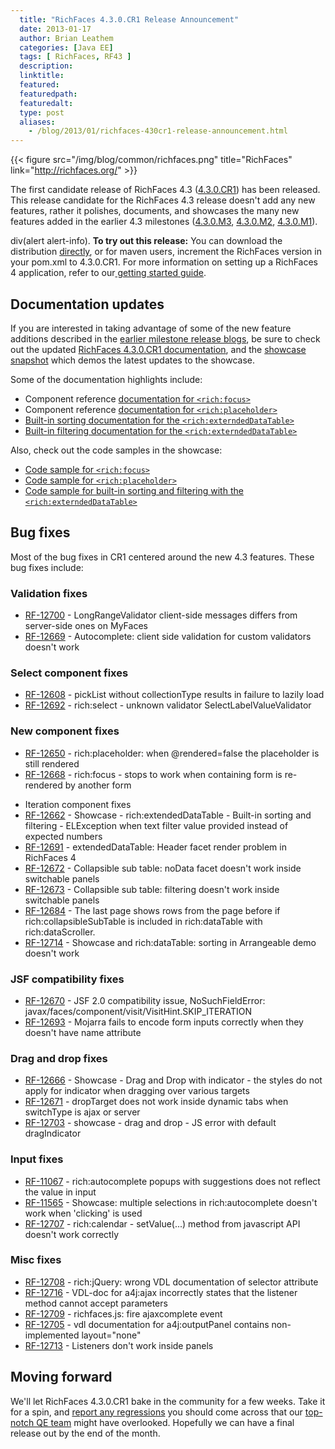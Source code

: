 ```yaml
---
  title: "RichFaces 4.3.0.CR1 Release Announcement"
  date: 2013-01-17
  author: Brian Leathem
  categories: [Java EE]
  tags: [ RichFaces, RF43 ]
  description:
  linktitle:
  featured:
  featuredpath:
  featuredalt:
  type: post
  aliases:
    - /blog/2013/01/richfaces-430cr1-release-announcement.html
---
```


{{< figure src="/img/blog/common/richfaces.png" title="RichFaces" link="http://richfaces.org/" >}}

The first candidate release of RichFaces 4.3 ([4.3.0.CR1](https://issues.jboss.org/secure/ReleaseNote.jspa?projectId=12310341&version=12320379)) has been released. This release candidate for the RichFaces 4.3 release doesn't add any new features, rather it polishes, documents, and showcases the many new features added in the earlier 4.3 milestones ([4.3.0.M3](http://www.bleathem.ca/blog/2012/12/richfaces-430m3-release-announcement.html), [4.3.0.M2](http://www.bleathem.ca/blog/2012/10/richfaces-430m2-release-announcement.html), [4.3.0.M1](http://www.bleathem.ca/blog/2012/08/richfaces-430m1-release-announcement.html)).

div(alert alert-info). **To try out this release:** You can download the distribution [directly](http://www.jboss.org/richfaces/download/milestones), or for maven users, increment the RichFaces version in your pom.xml to 4.3.0.CR1. For more information on setting up a RichFaces 4 application, refer to our<a href="http://community.jboss.org/wiki/GettingstartedwithRichFaces4x"> getting started guide</a>.

Documentation updates
---------------------

If you are interested in taking advantage of some of the new feature additions described in the [earlier milestone release blogs](http://www.bleathem.ca/blog/tags/RF43/), be sure to check out the updated [RichFaces 4.3.0.CR1 documentation](http://docs.jboss.org/richfaces/4.3.X/4.3.0.CR1/), and the [showcase snapshot](http://showcase-latest.richfaces.org/) which demos the latest updates to the showcase.

Some of the documentation highlights include:

-   Component reference [documentation for `<rich:focus>`](http://docs.jboss.org/richfaces/4.3.X/4.3.0.CR1/Component_Reference/en-US/html_single/#sect-Component_Reference-Functionality_extension-richfocus)
-   Component reference [documentation for `<rich:placeholder>`](http://docs.jboss.org/richfaces/4.3.X/4.3.0.CR1/Component_Reference/en-US/html_single/#sect-Component_Reference-Functionality_extension-richplaceholder)
-   [Built-in sorting documentation for the `<rich:externdedDataTable>`](http://docs.jboss.org/richfaces/4.3.X/4.3.0.CR1/Component_Reference/en-US/html_single/#sect-Component_Reference-Tables_and_grids-Basic_sorting)
-   [Built-in filtering documentation for the `<rich:externdedDataTable>`](http://docs.jboss.org/richfaces/4.3.X/4.3.0.CR1/Component_Reference/en-US/html_single/#sect-Component_Reference-Table_filtering-builtin_filtering)

Also, check out the code samples in the showcase:

-   [Code sample for `<rich:focus>`](http://showcase-latest.richfaces.org/richfaces/component-sample.jsf?demo=focus)
-   [Code sample for `<rich:placeholder>`](http://showcase-latest.richfaces.org/richfaces/component-sample.jsf?demo=placeholder)
-   [Code sample for built-in sorting and filtering with the `<rich:externdedDataTable>`](http://showcase-latest.richfaces.org/richfaces/component-sample.jsf?demo=extendedDataTable&sample=edt-builtin-sorting-and-filtering)

Bug fixes
---------

Most of the bug fixes in CR1 centered around the new 4.3 features. These bug fixes include:

### Validation fixes

-   [RF-12700](https://issues.jboss.org/browse/RF-12700) - LongRangeValidator client-side messages differs from server-side ones on MyFaces
-   [RF-12669](https://issues.jboss.org/browse/RF-12669) - Autocomplete: client side validation for custom validators doesn't work

### Select component fixes

-   [RF-12608](https://issues.jboss.org/browse/RF-12608) - pickList without collectionType results in failure to lazily load
-   [RF-12692](https://issues.jboss.org/browse/RF-12692) - rich:select - unknown validator SelectLabelValueValidator

### New component fixes

-   [RF-12650](https://issues.jboss.org/browse/RF-12650) - rich:placeholder: when @rendered=false the placeholder is still rendered
-   [RF-12668](https://issues.jboss.org/browse/RF-12668) - rich:focus - stops to work when containing form is re-rendered by another form

<!-- -->

-   Iteration component fixes
-   [RF-12662](https://issues.jboss.org/browse/RF-12662) - Showcase - rich:extendedDataTable - Built-in sorting and filtering - ELException when text filter value provided instead of expected numbers
-   [RF-12691](https://issues.jboss.org/browse/RF-12691) - extendedDataTable: Header facet render problem in RichFaces 4
-   [RF-12672](https://issues.jboss.org/browse/RF-12672) - Collapsible sub table: noData facet doesn't work inside switchable panels
-   [RF-12673](https://issues.jboss.org/browse/RF-12673) - Collapsible sub table: filtering doesn't work inside switchable panels
-   [RF-12684](https://issues.jboss.org/browse/RF-12684) - The last page shows rows from the page before if rich:collapsibleSubTable is included in rich:dataTable with rich:dataScroller.
-   [RF-12714](https://issues.jboss.org/browse/RF-12714) - Showcase and rich:dataTable: sorting in Arrangeable demo doesn't work

### JSF compatibility fixes

-   [RF-12670](https://issues.jboss.org/browse/RF-12670) - JSF 2.0 compatibility issue, NoSuchFieldError: javax/faces/component/visit/VisitHint.SKIP\_ITERATION
-   [RF-12693](https://issues.jboss.org/browse/RF-12693) - Mojarra fails to encode form inputs correctly when they doesn't have name attribute

### Drag and drop fixes

-   [RF-12666](https://issues.jboss.org/browse/RF-12666) - Showcase - Drag and Drop with indicator - the styles do not apply for indicator when dragging over various targets
-   [RF-12671](https://issues.jboss.org/browse/RF-12671) - dropTarget does not work inside dynamic tabs when switchType is ajax or server
-   [RF-12703](https://issues.jboss.org/browse/RF-12703) - showcase - drag and drop - JS error with default dragIndicator

### Input fixes

-   [RF-11067](https://issues.jboss.org/browse/RF-11067) - rich:autocomplete popups with suggestions does not reflect the value in input
-   [RF-11565](https://issues.jboss.org/browse/RF-11565) - Showcase: multiple selections in rich:autocomplete doesn't work when 'clicking' is used
-   [RF-12707](https://issues.jboss.org/browse/RF-12707) - rich:calendar - setValue(...) method from javascript API doesn't work correctly

### Misc fixes

-   [RF-12708](https://issues.jboss.org/browse/RF-12708) - rich:jQuery: wrong VDL documentation of selector attribute
-   [RF-12716](https://issues.jboss.org/browse/RF-12716) - VDL-doc for a4j:ajax incorrectly states that the listener method cannot accept parameters
-   [RF-12709](https://issues.jboss.org/browse/RF-12709) - richfaces.js: fire ajaxcomplete event
-   [RF-12705](https://issues.jboss.org/browse/RF-12705) - vdl documentation for a4j:outputPanel contains non-implemented layout="none&quot;
-   [RF-12713](https://issues.jboss.org/browse/RF-12713) - Listeners don't work inside panels

Moving forward
--------------

We'll let RichFaces 4.3.0.CR1 bake in the community for a few weeks. Take it for a spin, and [report any regressions](https://issues.jboss.org/browse/RF) you should come across that our [top-notch QE team](http://blog.pavol.pitonak.com/2012/09/meet-richfaces-qe-team.html) might have overlooked. Hopefully we can have a final release out by the end of the month.
